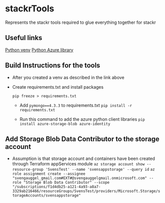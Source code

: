 # stackrTools
Represents the stackr tools required to glue everything together for stackr

## Useful links
[Python venv](https://code.visualstudio.com/docs/python/environments)
[Python Azure library](https://learn.microsoft.com/en-us/azure/storage/blobs/storage-quickstart-blobs-python?tabs=managed-identity%2Croles-azure-cli%2Csign-in-azure-cli)

## Build Instructions for the tools

- After you created a venv as described in the link above
- Create requirements.txt and install packages

    `pip freeze > requirements.txt`
    
    - Add `pymongo==4.3.3` to requirements.txt
    `pip install -r requirements.txt`

    - Run this command to add the azure python client libraries
    `pip install azure-storage-blob azure-identity`

## Add Storage Blob Data Contributor to the storage account

- Assumption is that storage account and containers have been created through Terraform appServices module
`az storage account show --resource-group 'SvensTest' --name 'svensappstorage' --query id`
`az role assignment create --assignee "svengauggel_gmail.com#EXT#@svengauggelgmail.onmicrosoft.com" --role "Storage Blob Data Contributor" --scope "/subscriptions/f1d4db25-a121-4a93-a8a7-3329ab216466/resourceGroups/SvensTest/providers/Microsoft.Storage/storageAccounts/svensappstorage"`